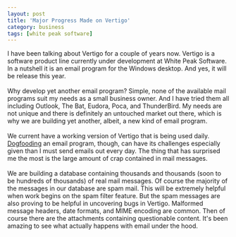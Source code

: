```yaml
---
layout: post
title: 'Major Progress Made on Vertigo'
category: business
tags: [white peak software]
---
```


I have been talking about Vertigo for a couple of years now.  Vertigo is a software product line currently under development at White Peak Software.  In a nutshell it is an email program for the Windows desktop.  And yes, it will be release this year.<br /><br />Why develop yet another email program?  Simple, none of the available mail programs suit my needs as a small business owner.  And I have tried them all including Outlook, The Bat, Eudora, Poca, and ThunderBird.  My needs are not unique and there is definitely an untouched market out there, which is why we are building yet another, albeit, a new kind of email program.<br /><br />We current have a working version of Vertigo that is being used daily.  <a href="http://en.wikipedia.org/wiki/Eat_one's_own_dog_food">Dogfooding</a> an email program, though, can have its challenges especially given than I must send emails out every day.  The thing that has surprised me the most is the large amount of crap contained in mail messages.<br /><br />We are building a database containing thousands and thousands (soon to be hundreds of thousands) of real mail messages.  Of course the majority of the messages in our database are spam mail.  This will be extremely helpful when work begins on the spam filter feature.  But the spam messages are also proving to be helpful in uncovering bugs in Vertigo.  Malformed message headers, date formats, and MIME encoding are common.  Then of course there are the attachments containing questionable content.  It's been amazing to see what actually happens with email under the hood.
